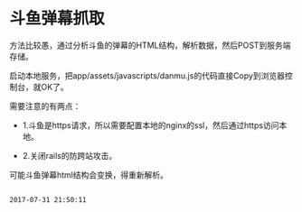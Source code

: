 # 斗鱼弹幕抓取

方法比较愚，通过分析斗鱼的弹幕的HTML结构，解析数据，然后POST到服务端存储。

启动本地服务，把app/assets/javascripts/danmu.js的代码直接Copy到浏览器控制台，就OK了。

需要注意的有两点：

* 1.斗鱼是https请求，所以需要配置本地的nginx的ssl，然后通过https访问本地。

* 2.关闭rails的防跨站攻击。

可能斗鱼弹幕html结构会变换，得重新解析。

                                                                                      2017-07-31 21:50:11
